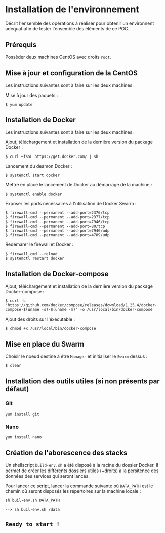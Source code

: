 # Installation de l'environnement

Décrit l'ensemble des opérations à réaliser pour obtenir un environnent adequat afin de tester l'ensemble des éléments de ce POC.

## Prérequis

Possèder deux machines CentOS avec droits `root`.

## Mise à jour et configuration de la CentOS

Les instructions suivantes sont à faire sur les deux machines.

Mise à jour des paquets :

```shell
$ yum update
```

## Installation de Docker

Les instructions suivantes sont à faire sur les deux machines.

Ajout, téléchargement et installation de la dernière version du package Docker :

```shell
$ curl –fsSL https://get.docker.com/ | sh
```

Lancement du deamon Docker :

```shell
$ systemctl start docker
```

Mettre en place le lancement de Docker au démarrage de la machine :

```shell
$ systemctl enable docker
```

Exposer les ports nécéssaires à l'utilisation de Docker Swarm :

```shell
$ firewall-cmd --permanent --add-port=2376/tcp
$ firewall-cmd --permanent --add-port=2377/tcp
$ firewall-cmd --permanent --add-port=7946/tcp
$ firewall-cmd --permanent --add-port=80/tcp
$ firewall-cmd --permanent --add-port=7946/udp
$ firewall-cmd --permanent --add-port=4789/udp
```

Redémarer le firewall et Docker :

```shell
$ firewall-cmd --reload
$ systemctl restart docker
```

## Installation de Docker-compose

Ajout, téléchargement et installation de la dernière version du package Docker-compose :

```shell
$ curl -L "https://github.com/docker/compose/releases/download/1.25.4/docker-compose-$(uname -s)-$(uname -m)" -o /usr/local/bin/docker-compose
```

Ajout des droits sur l'éxécutable :

```shell
$ chmod +x /usr/local/bin/docker-compose
```

## Mise en place du Swarm

Choisir le noeud destiné à être `Manager` et initialiser le `Swarm` dessus :

```shell
$ clear
```

## Installation des outils utiles (si non présents par défaut)

### Git
```
yum install git
```
### Nano
```
yum install nano
```


## Création de l'aborescence des stacks

Un shellscript `build-env.sh` a été disposé à la racine du dossier Docker. Il permet de créer les différents dossiers utiles (+droits) à la persitence des données des services qui seront lancés.

Pour lancer ce script, lancer la commande suivante où `DATA_PATH` est le chemin où seront disposés les répertoires sur la machine locale :

```shell
sh buil-env.sh DATA_PATH

--> sh buil-env.sh /data
```

## `Ready to start !`